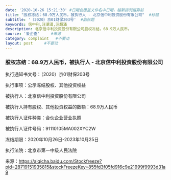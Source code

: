 ```yaml
---
date: '2020-10-26 15:21:30' #日期会覆盖文件名中日期，越新排列越靠前
title: "股权冻结：68.9万人民币，被执行人 - 北京信中利投资股份有限公司"  #标题
subtitle: '（2020）京01财保203号'  #副标题
keywords: 信中利,汪潮涌,汪超涌
description: 北京信中利投资股份有限公司股权冻结，68.9万人民币。
source: '爱企查'     #来源
category: complaint   #不要动
layout: post     #不要动
---
```


### 股权冻结：68.9万人民币，被执行人 - 北京信中利投资股份有限公司

执行通知书文号：（2020）京01财保203号	

执行事项：公示冻结股权、其他投资权益

被执行人：北京信中利投资股份有限公司	

被执行人持有股权、其他投资权益的数额：68.9万人民币

被执行人证件种类：合伙企业营业执照

被执行人证件号码：91110105MA002XYC2W

冻结期限：2020年10月26日-2023年10月25日

执行法院：北京市第一中级人民法院	

来源：https://aiqicha.baidu.com/Stockfreeze?pid=28719151935815&stockFreezeKey=855fd3f05fd916c9e21999f9993d31a9

